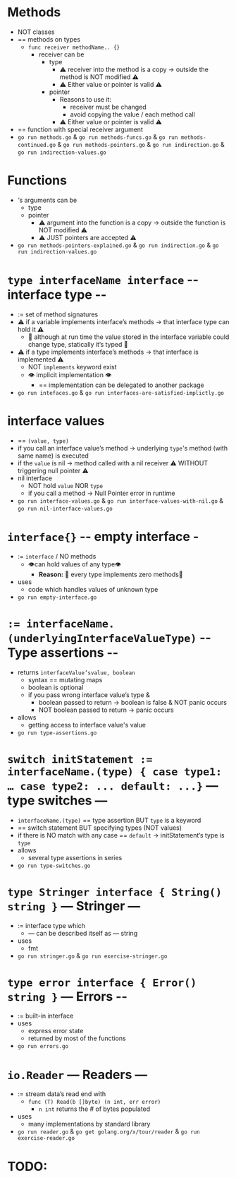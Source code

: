 # Methods
* NOT classes
* == methods on types
  * `func receiver methodName.. {}`
    * receiver can be
      * type
        * ⚠️ receiver into the method is a copy → outside the method is NOT modified ⚠️
        * ⚠️ Either value or pointer is valid ⚠️
      * pointer
        * Reasons to use it:
          * receiver must be changed
          * avoid copying the value / each method call
        * ⚠️ Either value or pointer is valid ⚠️
* == function with special receiver argument
* `go run methods.go` & `go run methods-funcs.go` & `go run methods-continued.go` & `go run methods-pointers.go` & `go run indirection.go` & `go run indirection-values.go` 

# Functions
* ‘s arguments can be
  * type
  * pointer
    * ⚠️ argument into the function is a copy → outside the function is NOT modified  ⚠️
    * ⚠️ JUST pointers are accepted ⚠️
* `go run methods-pointers-explained.go` & `go run indirection.go` & `go run indirection-values.go`

# `type interfaceName interface` -- interface type --
* := set of method signatures
* ⚠️ if a variable implements interface’s methods → that interface type can hold it ⚠️
  * 🧠 although at run time the value stored in the interface variable could change type, statically it’s typed 🧠
* ⚠️ if a type implements interface’s methods → that interface is implemented ⚠️
  * NOT `implements` keyword exist
  * 👁️ implicit implementation 👁️
    * == implementation can be delegated to another package
* `go run intefaces.go` & `go run interfaces-are-satisfied-implictly.go`

# interface values
* == `(value, type)`
* if you call an interface value’s method → underlying `type`'s method (with same name) is executed
* if the `value` is nil → method called with a nil receiver ⚠️ WITHOUT triggering null pointer ⚠️
* nil interface
  * NOT hold `value` NOR `type`
  * if you call a method → Null Pointer error in runtime
* `go run interface-values.go` & `go run interface-values-with-nil.go` & `go run nil-interface-values.go`

# `interface{}` -- empty interface - 
* := `interface` / NO methods
  * 👁️can hold values of any type👁️
    * **Reason:** 🧠 every type implements zero methods🧠
* uses
  * code which handles values of unknown type
* `go run empty-interface.go`

# `:= interfaceName.(underlyingInterfaceValueType)` -- Type assertions --
* returns `interfaceValue’svalue, boolean`
  * syntax == mutating maps
  * boolean is optional
  * if you pass wrong interface value’s type &
    * boolean passed to return → boolean is false & NOT panic occurs
    * NOT boolean passed to return → panic occurs
* allows
  * getting access to interface value's value
* `go run type-assertions.go`

# `switch initStatement := interfaceName.(type) { case type1: … case type2: ... default: ...}` — type switches —
* `interfaceName.(type)` == type assertion BUT `type` is a keyword
* == switch statement BUT specifying types (NOT values)
* if there is NO match with any case == `default` → initStatement’s type is `type`
* allows
  * several type assertions in series
* `go run type-switches.go`

# `type Stringer interface { String() string }` — Stringer —
* := interface type which
  * — can be described itself as — string
* uses
  * fmt
* `go run stringer.go` & `go run exercise-stringer.go`

# `type error interface { Error() string }` — Errors -- 
* := built-in interface
* uses
  * express error state
  * returned by most of the functions
* `go run errors.go`

# `io.Reader` — Readers —
* := stream data’s read end with
  * `func (T) Read(b []byte) (n int, err error)`
    * `n int` returns the # of bytes populated
* uses
  * many implementations by standard library
* `go run reader.go` & `go get golang.org/x/tour/reader` & `go run exercise-reader.go`

# TODO: